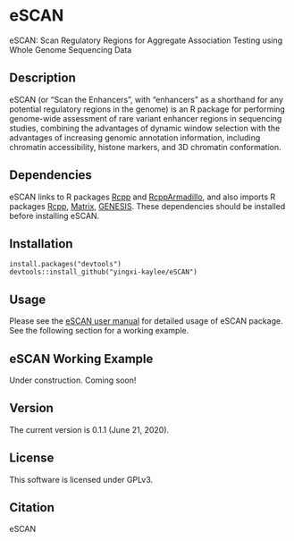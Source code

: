 # eSCAN

eSCAN: Scan Regulatory Regions for Aggregate Association Testing using Whole Genome Sequencing Data

## Description

eSCAN (or “Scan the Enhancers”, with “enhancers” as a shorthand for any potential regulatory regions in the genome) is an R package for performing genome-wide assessment of rare variant enhancer regions in sequencing studies, combining the advantages of dynamic window selection with the advantages of increasing genomic annotation information, including chromatin accessibility, histone markers, and 3D chromatin conformation.

## Dependencies

eSCAN links to R packages [Rcpp](https://cran.r-project.org/web/packages/Rcpp/index.html) and [RcppArmadillo](https://cran.r-project.org/web/packages/RcppArmadillo/index.html), and also imports R packages [Rcpp](https://cran.r-project.org/web/packages/Rcpp/index.html), [Matrix](https://cran.r-project.org/web/packages/Matrix/index.html), [GENESIS](https://bioconductor.org/packages/release/bioc/html/GENESIS.html). These dependencies should be installed before installing eSCAN.

## Installation

```
install.packages("devtools")
devtools::install_github("yingxi-kaylee/eSCAN")
```

## Usage

Please see the [eSCAN user manual](doc/eSCAN-manual.pdf) for detailed usage of eSCAN package. See the following section for a working example.

## eSCAN Working Example

Under construction. Coming soon!

## Version

The current version is 0.1.1 (June 21, 2020).

## License

This software is licensed under GPLv3.

## Citation

eSCAN
